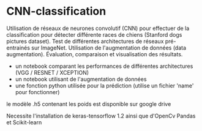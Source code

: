 # CNN-classification
Utilisation de réseaux de neurones convolutif (CNN) pour effectuer de la classification pour détecter différente races de chiens (Stanford dogs pictures dataset). Test de différentes architectures de réseaux pré-entrainés sur ImageNet. Utilisation de l'augmentation de données (data augmentation). Évaluation, comparaison et visualisation des résultats.


- un notebook comparant les performances de différentes architectures (VGG / RESNET / XCEPTION)
- un notebook utilisant de l'augmentation de données 
- une fonction python utilisée pour la prédiction (utilise un fichier 'name' pour fonctionner)

le modèle .h5 contenant les poids est disponible sur google drive

Necessite l'installation de keras-tensorflow 1.2 ainsi que d'OpenCv Pandas et Scikit-learn
